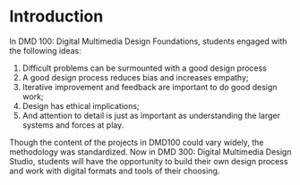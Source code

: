 # Introduction

In DMD 100: Digital Multimedia Design Foundations, students engaged with the following ideas:

1. Difficult problems can be surmounted with a good design process
2. A good design process reduces bias and increases empathy;
3. Iterative improvement and feedback are important to do good design work;
4. Design has ethical implications;
5. And attention to detail is just as important as understanding the larger systems and forces at play.

Though the content of the projects in DMD100 could vary widely, the methodology was standardized. Now in DMD 300: Digital Multimedia Design Studio, students will have the opportunity to build their own design process and work with digital formats and tools of their choosing.
